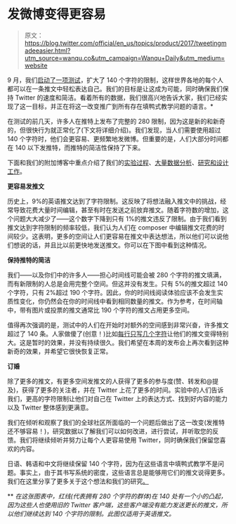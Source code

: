 # 发微博变得更容易

> 原文：<https://blog.twitter.com/official/en_us/topics/product/2017/tweetingmadeeasier.html?utm_source=wanqu.co&utm_campaign=Wanqu+Daily&utm_medium=website>

9 月，我们[启动了一项测试](https://blog.twitter.com/official/en_us/topics/product/2017/Giving-you-more-characters-to-express-yourself.html)，扩大了 140 个字符的限制，这样世界各地的每个人都可以在一条推文中轻松表达自己。我们的目标是让这成为可能，同时确保我们保持 Twitter 的速度和简洁。看着所有的数据，我们很高兴地告诉大家，我们已经实现了这一目标，并正在将这一改变推广到所有存在填鸭式教学问题的语言。*

在测试的前几天，许多人在推特上发布了完整的 280 限制，因为这是新的和新奇的，但很快行为就正常化了(下文将详细介绍)。我们发现，当人们需要使用超过 140 个字符时，他们会更容易、更频繁地发微博。但重要的是，人们大部分时间都在 140 以下发推特，而推特的简洁性保持了下来。

下面和我们的附加博客中重点介绍了我们的[实验过程](https://blog.twitter.com/engineering/en_us/topics/insights/2017/Experimenting-To-Solve-Cramming.html)、[大量数据分析](https://blog.twitter.com/engineering/en_us/topics/insights/2017/Our-Discovery-of-Cramming.html)、[研究和设计工作](https://medium.com/@joshlikesdesign/20da627e1f2e)。

**更容易发推文**

历史上，9%的英语推文达到了字符限制。这反映了将想法融入推文中的挑战，经常导致花费大量时间编辑，甚至有时在发送之前放弃推文。随着字符数的增加，这个问题大大减少了——这个数字下降到只有 1%的推文违反了限制。由于我们看到推文达到字符限制的频率较低，我们认为人们在 composer 中编辑推文花费的时间较少。这表明，更多的空间让人们更容易在推文中表达想法，所以他们可以说他们想说的话，并且比以前更快地发送推文。你可以在下图中看到这种情况。

**保持推特的简洁**

我们——以及你们中的许多人——担心时间线可能会被 280 个字符的推文填满，而有新限制的人总是会用完整个空间。但这并没有发生。只有 5%的推文超过 140 个字符，只有 2%超过 190 个字符。因此，你的时间线阅读体验应该不会发生实质性变化，你仍然会在你的时间线中看到相同数量的推文。作为参考，在时间轴中，带有图片或投票的推文通常比 190 个字符的推文占用更多空间。

值得再次强调的是，测试中的人们在开始时对额外的空间感到非常兴奋，许多推文超过了 140 条。人家做傻了(创意！)比如[每行只写几个字符](https://twitter.com/Chiefs/status/913097686466928641)让他们的推文变得特别大。这是暂时的效果，并没有持续很久。我们希望在本周的发布会上再次看到这种新奇的效果，并希望它很快恢复正常。

**订婚**

除了更多的推文，有更多空间发推文的人获得了更多的参与度(赞、转发和@提及)，获得了更多的关注者，并在 Twitter 上花了更多的时间。实验中的人们告诉我们，更高的字符限制让他们对自己在 Twitter 上的表达方式、找到好内容的能力以及 Twitter 整体感到更满意。

我们在倾听和观察了我们的全球社区所面临的一个问题后做出了这一改变(发推特还不够容易！)，研究数据以了解我们可以如何改进，进行尝试，并听取您的反馈。我们将继续倾听并努力让每个人更容易使用 Twitter，同时确保我们保留您喜欢的内容。

日语、韩语和中文将继续保留 140 个字符，因为在这些语言中填鸭式教学不是问题。事实上，由于其书写系统的密度，这些语言总是能够用它们的推文说得更多。我们在这里分享了更多关于这个想法和我们的研究[。](https://blog.twitter.com/official/en_us/topics/product/2017/Giving-you-more-characters-to-express-yourself.html)

** *在这张图表中，红线(代表拥有 280 个字符的群体)在 140 处有一个小的凸起，因为这些人也使用旧的 Twitter 客户端，这些客户端没有能力发送更长的推文，所以他们继续达到 140 个字符的限制。此图仅适用于英语推文。*